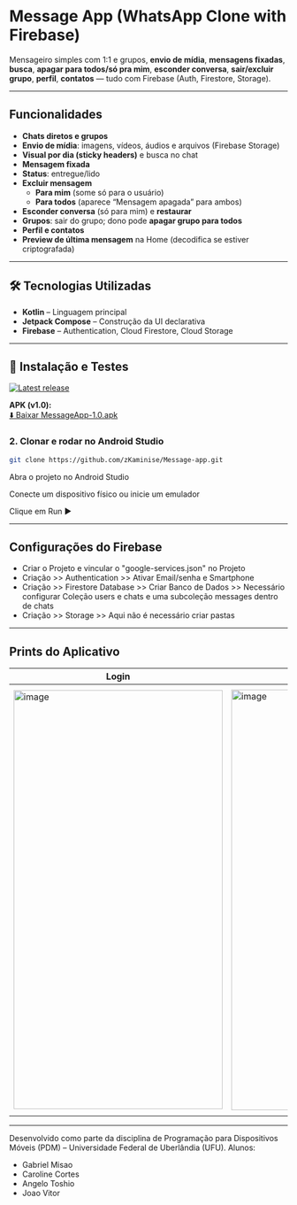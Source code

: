 #  Message App (WhatsApp Clone with Firebase)

Mensageiro simples com 1:1 e grupos, **envio de mídia**, **mensagens fixadas**, **busca**, **apagar para todos/só pra mim**, **esconder conversa**, **sair/excluir grupo**, **perfil**, **contatos** — tudo com Firebase (Auth, Firestore, Storage).

---

## Funcionalidades

- **Chats diretos e grupos**
- **Envio de mídia**: imagens, vídeos, áudios e arquivos (Firebase Storage)
- **Visual por dia (sticky headers)** e busca no chat
- **Mensagem fixada**
- **Status**: entregue/lido
- **Excluir mensagem**
  - **Para mim** (some só para o usuário)
  - **Para todos** (aparece “Mensagem apagada” para ambos)
- **Esconder conversa** (só para mim) e **restaurar**
- **Grupos**: sair do grupo; dono pode **apagar grupo para todos**
- **Perfil e contatos**
- **Preview de última mensagem** na Home (decodifica se estiver criptografada) 

---

## 🛠️ Tecnologias Utilizadas

- **Kotlin** – Linguagem principal  
- **Jetpack Compose** – Construção da UI declarativa  
- **Firebase** – Authentication, Cloud Firestore, Cloud Storage

---

## 📱 Instalação e Testes

[![Latest release](https://img.shields.io/github/v/release/zKaminise/Message-App?display_name=tag)](https://github.com/zKaminise/Message-App/releases/latest)

**APK (v1.0):**  
[⬇️ Baixar MessageApp-1.0.apk](https://github.com/zKaminise/Message-App/releases/download/v1.1/MessageApp-v1.1.apk)


### 2. Clonar e rodar no Android Studio
```bash
git clone https://github.com/zKaminise/Message-app.git
```
Abra o projeto no Android Studio

Conecte um dispositivo físico ou inicie um emulador

Clique em Run ▶

---

## Configurações do Firebase

 - Criar o Projeto e vincular o "google-services.json" no Projeto
 - Criação >> Authentication >> Ativar Email/senha e Smartphone
 - Criação >> Firestore Database >> Criar Banco de Dados >> Necessário configurar Coleção users e chats e uma subcoleção messages dentro de chats
 - Criação >> Storage >> Aqui não é necessário criar pastas

---

## Prints do Aplicativo

| Login | Home | Chat | Info do Chat | Contatos |
|-------|------|------|--------------|----------|
|<img width="378" height="757" alt="image" src="https://github.com/user-attachments/assets/6094aced-f951-40d1-8141-e398a0c6e0dc" />| <img width="377" height="760" alt="image" src="https://github.com/user-attachments/assets/416bf0d2-0224-4a95-8181-31f245011650" />| <img width="378" height="773" alt="image" src="https://github.com/user-attachments/assets/6d5ce2e1-a723-4881-a42d-9e9d71b59cbb" />| <img width="379" height="762" alt="image" src="https://github.com/user-attachments/assets/b2869cc1-fec7-4024-8368-22ee58d3d855" />| <img width="378" height="756" alt="image" src="https://github.com/user-attachments/assets/65de5999-a15c-4a15-9a11-c7a12f996ed4" />|

---

Desenvolvido como parte da disciplina de Programação para Dispositivos Móveis (PDM) – Universidade Federal de Uberlândia (UFU).
Alunos: 
- Gabriel Misao
- Caroline Cortes
- Angelo Toshio
- Joao Vitor

